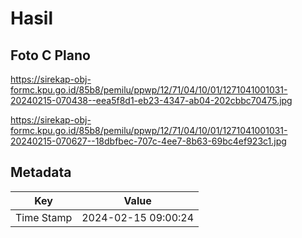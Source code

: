 # Hasil

## Foto C Plano

https://sirekap-obj-formc.kpu.go.id/85b8/pemilu/ppwp/12/71/04/10/01/1271041001031-20240215-070438--eea5f8d1-eb23-4347-ab04-202cbbc70475.jpg

https://sirekap-obj-formc.kpu.go.id/85b8/pemilu/ppwp/12/71/04/10/01/1271041001031-20240215-070627--18dbfbec-707c-4ee7-8b63-69bc4ef923c1.jpg


## Metadata

| Key        | Value               |
| ---------- | ------------------- |
| Time Stamp | 2024-02-15 09:00:24 |



